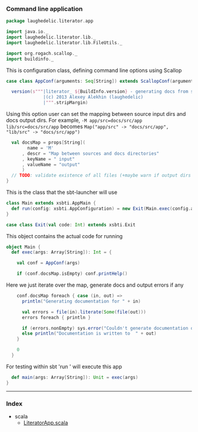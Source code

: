 ### Command line application

```scala
package laughedelic.literator.app

import java.io._
import laughedelic.literator.lib._
import laughedelic.literator.lib.FileUtils._

import org.rogach.scallop._
import buildinfo._
```

This is configuration class, defining command line options using Scallop

```scala
case class AppConf(arguments: Seq[String]) extends ScallopConf(arguments) {

  version(s"""|literator_ ${BuildInfo.version} - generating docs from sources
              |(c) 2013 Alexey Alekhin (laughedelic)
              |""".stripMargin)
```

 Using this option user can set the mapping between source input dirs and 
 docs output dirs. For example,
 `-M app/src=docs/src/app lib/src=docs/src/app`
 becomes
 `Map("app/src" -> "docs/src/app", "lib/src" -> "docs/src/app")`


```scala
  val docsMap = props[String](
        name = 'M'
      , descr = "Map between sources and docs directories"
      , keyName = " input"
      , valueName = "output"
      )
  // TODO: validate existence of all files (+maybe warn if output dirs are not empty)
}
```

This is the class that the sbt-launcher will use

```scala
class Main extends xsbti.AppMain {
  def run(config: xsbti.AppConfiguration) = new Exit(Main.exec(config.arguments))
}

case class Exit(val code: Int) extends xsbti.Exit
```

This object contains the actual code for running

```scala
object Main {
  def exec(args: Array[String]): Int = {

    val conf = AppConf(args)

    if (conf.docsMap.isEmpty) conf.printHelp()
```

Here we just iterate over the map, generate docs and output errors if any

```scala
    conf.docsMap foreach { case (in, out) =>
      println("Generating documentation for " + in)

      val errors = file(in).literate(Some(file(out)))
      errors foreach { println }

      if (errors.nonEmpty) sys.error("Couldn't generate documentation due to parsing errors")
      else println("Documentation is written to  " + out)
    }

    0
  }
```

For testing within sbt 'run <args>' will execute this app

```scala
  def main(args: Array[String]): Unit = exec(args)
}

```


------

### Index

+ scala
  + [LiteratorApp.scala][LiteratorApp.scala]

[LiteratorApp.scala]: LiteratorApp.scala.md